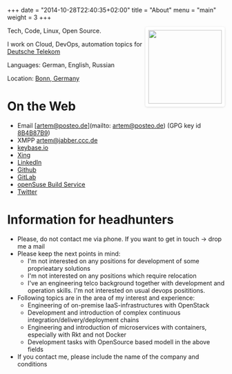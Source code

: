 +++
date = "2014-10-28T22:40:35+02:00"
title = "About"
menu = "main"
weight = 3
+++

<img style="float: right; border-radius: 0.3em; border: #fff 0.5em solid; box-shadow: rgba(0,0,0,0.15) 0 1px 4px;" src="avatar.jpg" width="170" height="170"/>

Tech, Code, Linux, Open Source.

I work on Cloud, DevOps, automation topics for [Deutsche Telekom](http://www.telekom.com)

Languages: German, English, Russian

Location: [Bonn, Germany](http://www.openstreetmap.org/node/26373169#map=8/50.547/7.828)

# On the Web
 - Email [artem@posteo.de](mailto: artem@posteo.de) (GPG key id [8B4B87B9](http://pgp.mit.edu/pks/lookup?op=get&search=0xF29AA8AD8B4B87B9))
 - XMPP [artem@jabber.ccc.de](xmpp:artem@jabber.ccc.de)
 - [keybase.io](https://keybase.io/artem_sidorenko)
 - [Xing](http://www.xing.com/profile/Artem_Sidorenko)
 - [LinkedIn](http://de.linkedin.com/pub/artem-sidorenko/79/398/230/)
 - [Github](https://github.com/artem-sidorenko)
 - [GitLab](https://gitlab.com/u/artem-sidorenko)
 - [openSuse Build Service](https://build.opensuse.org/project/show/home:artem_sidorenko)
 - [Twitter](https://twitter.com/art_sidorenko)

# Information for headhunters
 - Please, do not contact me via phone. If you want to get in touch -> drop me a mail
 - Please keep the next points in mind:
   - I'm not interested on any positions for development of some proprieatary solutions
   - I'm not interested on any positions which require relocation
   - I've an engineering telco background together with development and operation skills. I'm not interested on usual devops posititions.
 - Following topics are in the area of my interest and experience:
   - Engineering of on-premise IaaS-infrastructures with OpenStack
   - Development and introduction of complex continuous integration/delivery/deployment chains
   - Engineering and introduction of microservices with containers, especially with Rkt and not Docker
   - Development tasks with OpenSource based modell in the above fields
 - If you contact me, please include the name of the company and conditions
